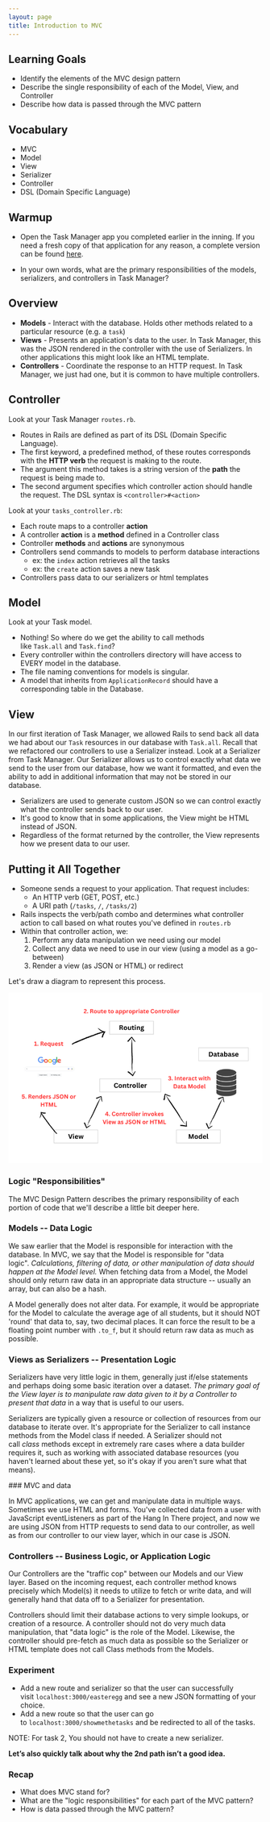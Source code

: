 ```yaml
---
layout: page
title: Introduction to MVC
---
```


## Learning Goals

- Identify the elements of the MVC design pattern
- Describe the single responsibility of each of the Model, View, and Controller
- Describe how data is passed through the MVC pattern

## Vocabulary

- MVC
- Model
- View
- Serializer
- Controller
- DSL (Domain Specific Language)

## Warmup

- Open the Task Manager app you completed earlier in the inning. If you need a fresh copy of that application for any reason, a complete version can be found [here](https://github.com/turingschool-examples/task-manager-7-complete).
<!-- TODO: Will need a complete version of this to link here -->
- In your own words, what are the primary responsibilities of the models, serializers, and controllers in Task Manager?

## Overview

- **Models** - Interact with the database. Holds other methods related to a particular resource (e.g. a `task`)
- **Views** - Presents an application's data to the user. In Task Manager, this was the JSON rendered in the controller with the use of Serializers. In other applications this might look like an HTML template.
- **Controllers** - Coordinate the response to an HTTP request. In Task Manager, we just had one, but it is common to have multiple controllers.

## Controller

Look at your Task Manager `routes.rb`.

- Routes in Rails are defined as part of its DSL (Domain Specific Language).
- The first keyword, a predefined method, of these routes corresponds with the **HTTP verb** the request is making to the route.
- The argument this method takes is a string version of the **path** the request is being made to.
- The second argument specifies which controller action should handle the request. The DSL syntax is `<controller>#<action>`

Look at your `tasks_controller.rb`:

- Each route maps to a controller **action**
- A controller **action** is a **method** defined in a Controller class
- Controller **methods** and **actions** are synonymous
- Controllers send commands to models to perform database interactions
    - ex: the `index` action retrieves all the tasks
    - ex: the `create` action saves a new task
- Controllers pass data to our serializers or html templates

## Model

Look at your Task model.

- Nothing! So where do we get the ability to call methods like `Task.all` and `Task.find`?
- Every controller within the controllers directory will have access to EVERY model in the database.
- The file naming conventions for models is singular.
- A model that inherits from `ApplicationRecord` should have a corresponding table in the Database.

## View

In our first iteration of Task Manager, we allowed Rails to send back all data we had about our `Task` resources in our database with `Task.all`. Recall that we refactored our controllers to use a Serializer instead. Look at a Serializer from Task Manager. Our Serializer allows us to control exactly what data we send to the user from our database, how we want it formatted, and even the ability to add in additional information that may not be stored in our database.

- Serializers are used to generate custom JSON so we can control exactly what the controller sends back to our user.
- It's good to know that in some applications, the View might be HTML instead of JSON. 
- Regardless of the format returned by the controller, the View represents how we present data to our user. 
        

## Putting it All Together

- Someone sends a request to your application. That request includes:
    - An HTTP verb (GET, POST, etc.)
    - A URI path (`/tasks`, `/`, `/tasks/2`)
- Rails inspects the verb/path combo and determines what controller action to call based on what routes you've defined in `routes.rb`
- Within that controller action, we:
    1. Perform any data manipulation we need using our model
    2. Collect any data we need to use in our view (using a model as a go-between)
    3. Render a view (as JSON or HTML) or redirect

Let's draw a diagram to represent this process.

<p>
  <center>
    <img src="../../assets/images/lessons/intro_to_mvc/mvc_rails.png" alt="Rails MVC Diagram" />
  </center>
</p>

### Logic "Responsibilities"

The MVC Design Pattern describes the primary responsibility of each portion of code that we'll describe a little bit deeper here.

### Models -- Data Logic

We saw earlier that the Model is responsible for interaction with the database. In MVC, we say that the Model is responsible for "data logic". *Calculations, filtering of data, or other manipulation of data should happen at the Model level.* When fetching data from a Model, the Model should only return raw data in an appropriate data structure -- usually an array, but can also be a hash.

A Model generally does not alter data. For example, it would be appropriate for the Model to calculate the average age of all students, but it should NOT 'round' that data to, say, two decimal places. It can force the result to be a floating point number with `.to_f`, but it should return raw data as much as possible.

### Views as Serializers -- Presentation Logic

Serializers have very little logic in them, generally just if/else statements and perhaps doing some basic iteration over a dataset. *The primary goal of the View layer is to manipulate raw data given to it by a Controller to present that data* in a way that is useful to our users.

Serializers are typically given a resource or collection of resources from our database to iterate over. It's appropriate for the Serializer to call instance methods from the Model class if needed. A Serializer should not call *class* methods except in extremely rare cases where a data builder requires it, such as working with associated database resources (you haven't learned about these yet, so it's okay if you aren't sure what that means).

<section class="call-to-action">
### MVC and data

In MVC applications, we can get and manipulate data in multiple ways. Sometimes we use HTML and forms. You've collected data from a user with JavaScript eventListeners as part of the Hang In There project, and now we are using JSON from HTTP requests to send data to our controller, as well as from our controller to our view layer, which in our case is JSON.
</section>

### Controllers -- Business Logic, or Application Logic

Our Controllers are the "traffic cop" between our Models and our View layer. Based on the incoming request, each controller method knows precisely which Model(s) it needs to utilize to fetch or write data, and will generally hand that data off to a Serializer for presentation.

Controllers should limit their database actions to very simple lookups, or creation of a resource. A controller should not do very much data manipulation, that "data logic" is the role of the Model. Likewise, the controller should pre-fetch as much data as possible so the Serializer or HTML template does not call Class methods from the Models.

### Experiment

- Add a new route and serializer so that the user can successfully visit `localhost:3000/easteregg` and see a new JSON formatting of your choice.
- Add a new route so that the user can go to `localhost:3000/showmethetasks` and be redirected to all of the tasks.

NOTE: For task 2, You should not have to create a new serializer.

**Let’s also quickly talk about why the 2nd path isn’t a good idea.**

### Recap

- What does MVC stand for?
- What are the "logic responsibilities" for each part of the MVC pattern?
- How is data passed through the MVC pattern?
